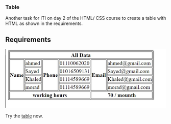 ### Table

Another task for ITI on day 2 of the HTML/ CSS course to create a table with HTML as shown in the requirements.

## Requirements

![task3](task3.jpg)

Try the [table](https://aya-hegab.github.io/table-html_css-day2_task3-iti/) now.
